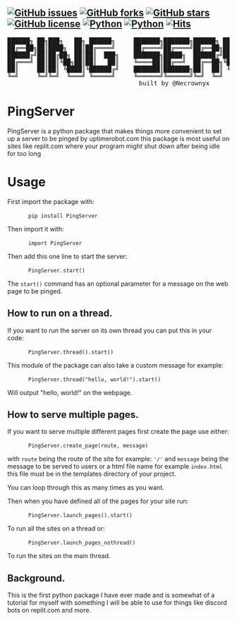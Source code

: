 
## [![GitHub issues](https://img.shields.io/github/issues/Necrownyx/PingServer)](https://github.com/Necrownyx/PingServer/issues) [![GitHub forks](https://img.shields.io/github/forks/Necrownyx/PingServer)](https://github.com/Necrownyx/PingServer/network) [![GitHub stars](https://img.shields.io/github/stars/Necrownyx/PingServer)](https://github.com/Necrownyx/PingServer/stargazers) [![GitHub license](https://img.shields.io/github/license/Necrownyx/PingServer)](https://github.com/Necrownyx/PingServer/blob/main/LICENSE) [![Python](https://img.shields.io/badge/Made%20with-Python-%2300AEFF)](https://python.org) [![Python](https://img.shields.io/badge/Available%20on-PyPi-%2300AEFF)](https://pypi.org/project/PingServer/) [![Hits](https://hits.seeyoufarm.com/api/count/incr/badge.svg?url=https%3A%2F%2Fgithub.com%2FNecrownyx%2FPingServer&count_bg=%2300AEFF&title_bg=%23555555&icon=&icon_color=%23E7E7E7&title=hits&edge_flat=false)](https://hits.seeyoufarm.com)

<pre align="center">
██████╗ ██╗███╗   ██╗ ██████╗     ███████╗███████╗██████╗ ██╗   ██╗███████╗██████╗ 
██╔══██╗██║████╗  ██║██╔════╝     ██╔════╝██╔════╝██╔══██╗██║   ██║██╔════╝██╔══██╗
██████╔╝██║██╔██╗ ██║██║  ███╗    ███████╗█████╗  ██████╔╝██║   ██║█████╗  ██████╔╝
██╔═══╝ ██║██║╚██╗██║██║   ██║    ╚════██║██╔══╝  ██╔══██╗╚██╗ ██╔╝██╔══╝  ██╔══██╗
██║     ██║██║ ╚████║╚██████╔╝    ███████║███████╗██║  ██║ ╚████╔╝ ███████╗██║  ██║
╚═╝     ╚═╝╚═╝  ╚═══╝ ╚═════╝     ╚══════╝╚══════╝╚═╝  ╚═╝  ╚═══╝  ╚══════╝╚═╝  ╚═╝
                              built by @Necrownyx
</pre>

# PingServer

PingServer is a python package that makes things more convenient to set up a server to be pinged by uptimerobot.com this package is most useful on sites like replit.com where your program might shut down after being idle for too long


# Usage

First import the package with:

&nbsp;&nbsp;&nbsp;&nbsp;&nbsp;&nbsp;&nbsp;&nbsp;&nbsp;&nbsp;&nbsp;&nbsp;`pip install PingServer`

Then import it with:

&nbsp;&nbsp;&nbsp;&nbsp;&nbsp;&nbsp;&nbsp;&nbsp;&nbsp;&nbsp;&nbsp;&nbsp;`import PingServer`

Then add this one line to start the server:

&nbsp;&nbsp;&nbsp;&nbsp;&nbsp;&nbsp;&nbsp;&nbsp;&nbsp;&nbsp;&nbsp;&nbsp;`PingServer.start()`

The `start()` command has an optional parameter for a message on the web page to be pinged.

## How to run on a thread.
If you want to run the server on its own thread you can put this in your code:

&nbsp;&nbsp;&nbsp;&nbsp;&nbsp;&nbsp;&nbsp;&nbsp;&nbsp;&nbsp;&nbsp;&nbsp;`PingServer.thread().start()`

This module of the package can also take a custom message for example:

&nbsp;&nbsp;&nbsp;&nbsp;&nbsp;&nbsp;&nbsp;&nbsp;&nbsp;&nbsp;&nbsp;&nbsp;`PingServer.thread("hello, world!").start()`

Will output "hello, world!" on the webpage.

## How to serve multiple pages.
If you want to serve multiple different pages first create the page use either:

&nbsp;&nbsp;&nbsp;&nbsp;&nbsp;&nbsp;&nbsp;&nbsp;&nbsp;&nbsp;&nbsp;&nbsp;`PingServer.create_page(route, message)`

with `route` being the route of the site for example: `'/'`  and `message` being the message to be served to users or a html file name for example `index.html` this file must be in the templates directory of your project.

You can loop through this as many times as you want.

Then when you have defined all of the pages for your site run:

&nbsp;&nbsp;&nbsp;&nbsp;&nbsp;&nbsp;&nbsp;&nbsp;&nbsp;&nbsp;&nbsp;&nbsp;`PingServer.launch_pages().start()`

To run all the sites on a thread or:

&nbsp;&nbsp;&nbsp;&nbsp;&nbsp;&nbsp;&nbsp;&nbsp;&nbsp;&nbsp;&nbsp;&nbsp;`PingServer.launch_pages_nothread()`

To run the sites on the main thread.



## Background.

This is the first python package I have ever made and is somewhat of a tutorial for myself with something I will be able to use for things like discord bots on replit.com and more.
